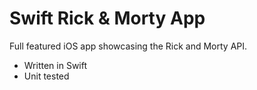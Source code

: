 # Swift Rick & Morty App

Full featured iOS app showcasing the Rick and Morty API.

- Written in Swift
- Unit tested
